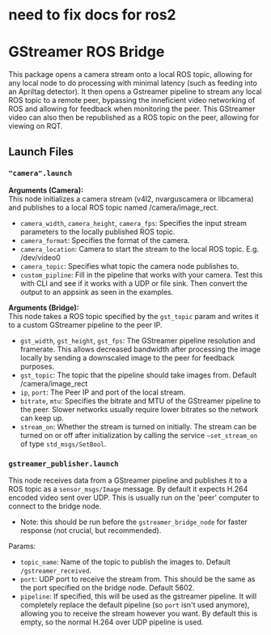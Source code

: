 # need to fix docs for ros2

# GStreamer ROS Bridge

This package opens a camera stream onto a local ROS topic, allowing for any local node to do processing with minimal latency (such as feeding into an Apriltag detector). It then opens a Gstreamer pipeline to stream any local ROS topic to a remote peer, bypassing the inneficient video networking of ROS and allowing for feedback when monitoring the peer. This GStreamer video can also then be republished as a ROS topic on the peer, allowing for viewing on RQT.

## Launch Files

### `"camera".launch`
**Arguments (Camera):** \
This node initializes a camera stream (v4l2, nvarguscamera or libcamera) and publishes to a local ROS topic named /camera/image_rect.

- `camera_width`, `camera_height`, `camera_fps`: Specifies the input stream parameters to the locally published ROS topic.
- `camera_format`: Specifies the format of the camera.
- `camera_location`: Camera to start the stream to the local ROS topic. E.g. /dev/video0
- `camera_topic`: Specifies what topic the camera node publishes to. 
- `custom_pipline`: Fill in the pipeline that works with your camera. Test this with CLI and see if it works with a UDP or file sink. Then convert the output to an appsink as seen in the examples.

**Arguments (Bridge):** \
This node takes a ROS topic specified by the `gst_topic` param and writes it to a custom GStreamer pipeline to the peer IP.
- `gst_width`, `gst_height`, `gst_fps`: The GStreamer pipeline resolution and framerate. This allows decreased bandwidth after processing the image locally by sending a downscaled image to the peer for feedback purposes.
- `gst_topic`: The topic that the pipeline should take images from. Default /camera/image_rect
- `ip`, `port`: The Peer IP and port of the local stream.
- `bitrate`, `mtu`: Specifies the bitrate and MTU of the GStreamer pipeline to the peer. Slower networks usually require lower bitrates so the network can keep up.
- `stream_on`: Whether the stream is turned on initially. The stream can be turned on or off after initialization by calling the service `~set_stream_on` of type `std_msgs/SetBool`.

### `gstreamer_publisher.launch`

This node receives data from a GStreamer pipeline and publishes it to a ROS topic as a `sensor_msgs/Image` message.
By default it expects H.264 encoded video sent over UDP. This is usually run on the 'peer' computer to connect to the bridge node.

* Note: this should be run before the `gstreamer_bridge_node` for faster response (not crucial, but recommended).

Params:
- `topic_name`: Name of the topic to publish the images to. Default `/gstreamer_received`.
- `port`: UDP port to receive the stream from. This should be the same as the port specified on the bridge node. Default 5602.
- `pipeline`: If specified, this will be used as the gstreamer pipeline. It will completely replace the default pipeline (so `port` isn't used anymore), allowing you to receive the stream however you want. By default this is empty, so the normal H.264 over UDP pipeline is used.
